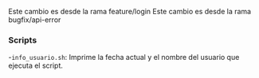 Este cambio es desde la rama feature/login
Este cambio es desde la rama bugfix/api-error

### Scripts
-`info_usuario.sh`: Imprime la fecha actual y el nombre del usuario que ejecuta el script.